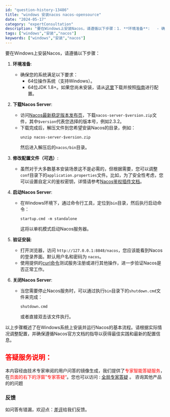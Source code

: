 ```yaml
---
id: "question-history-13486"
title: "windows 安装nacos nacos-opensource"
date: "2024-05-17"
category: "expertConsultation"
description: "要在Windows上安装Nacos，请遵循以下步骤：1. **环境准备**:   - 确保您的系统满足以下要求：     - 64位操作系统（支持Windows）。     - 64位JDK 1.8+。如果您尚未安装，请从[这里](http://www.oracle.com/technetwork/"
tags: ["windows","安装","nacos"]
keywords: ["windows","安装","nacos"]
---
```


要在Windows上安装Nacos，请遵循以下步骤：

1. **环境准备**:
   - 确保您的系统满足以下要求：
     - 64位操作系统（支持Windows）。
     - 64位JDK 1.8+。如果您尚未安装，请从[这里](http://www.oracle.com/technetwork/java/javase/downloads/jdk8-downloads-2133151.html)下载并按照[指南](https://docs.oracle.com/cd/E19182-01/820-7851/inst_cli_jdk_javahome_t/)进行配置。

2. **下载Nacos Server**:
   - 访问[Nacos最新稳定版本发布页](https://github.com/alibaba/nacos/releases)，下载`nacos-server-$version.zip`文件，其中`$version`代表您选择的版本号，例如2.3.2。
   - 下载完成后，解压文件到您希望安装Nacos的目录，例如：
     ```
     unzip nacos-server-$version.zip
     ```
     然后进入解压后的`nacos/bin`目录。

3. **修改配置文件（可选）**:
   - 虽然对于大多数基本安装场景这不是必需的，但根据需要，您可以调整`conf`目录下的`application.properties`文件。比如，为了安全性考虑，您可以设置自定义的鉴权密钥，详情请参考[Nacos鉴权插件文档](https://nacos.io/plugin/auth-plugin/)。

4. **启动Nacos Server**:
   - 在Windows环境下，通过命令行工具，定位到`bin`目录，然后执行启动命令：
     ```
     startup.cmd -m standalone
     ```
     这将以单机模式启动Nacos服务器。

5. **验证安装**:
   - 打开浏览器，访问 `http://127.0.0.1:8848/nacos`，您应该能看到Nacos的登录界面。默认用户名和密码为 `nacos`。
   - 使用提供的[curl命令](http://127.0.0.1:8848/nacos/v1/ns/instance?serviceName=nacos.naming.serviceName&ip=20.18.7.10&port=8080)测试服务注册或进行其他操作，进一步验证Nacos是否正常工作。

6. **关闭Nacos Server**:
   - 当您需要停止Nacos服务时，可以通过执行`bin`目录下的`shutdown.cmd`文件来完成：
     ```
     shutdown.cmd
     ```
     或者直接双击该文件执行。

以上步骤概述了在Windows系统上安装并运行Nacos的基本流程。请根据实际情况调整配置，并确保遵循Nacos官方文档的指导以获得最佳实践和最新的配置信息。
## <font color="#FF0000">答疑服务说明：</font> 

本内容经由技术专家审阅的用户问答的镜像生成，我们提供了<font color="#FF0000">专家智能答疑服务</font>，在<font color="#FF0000">页面的右下的浮窗”专家答疑“</font>。您也可以访问 : [全局专家答疑](https://opensource.alibaba.com/chatBot) 。 咨询其他产品的的问题

### 反馈
如问答有错漏，欢迎点：[差评](https://ai.nacos.io/user/feedbackByEnhancerGradePOJOID?enhancerGradePOJOId=13911)给我们反馈。
